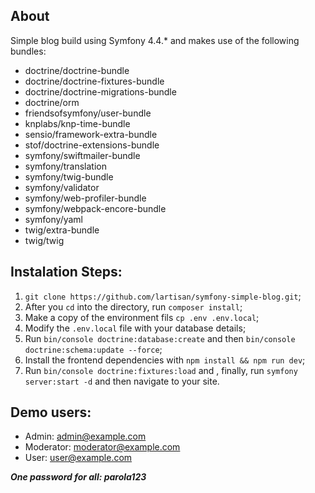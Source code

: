 ## About
Simple blog build using Symfony 4.4.* and makes use of the following bundles:
- doctrine/doctrine-bundle
- doctrine/doctrine-fixtures-bundle
- doctrine/doctrine-migrations-bundle
- doctrine/orm
- friendsofsymfony/user-bundle
- knplabs/knp-time-bundle
- sensio/framework-extra-bundle
- stof/doctrine-extensions-bundle
- symfony/swiftmailer-bundle
- symfony/translation
- symfony/twig-bundle
- symfony/validator
- symfony/web-profiler-bundle
- symfony/webpack-encore-bundle
- symfony/yaml
- twig/extra-bundle
- twig/twig

## Instalation Steps:
1. ``git clone https://github.com/lartisan/symfony-simple-blog.git``;
2. After you ``cd`` into the directory, run ``composer install``;
3. Make a copy of the environment fils ``cp .env .env.local``;
4. Modify the ``.env.local`` file with your database details; 
5. Run ``bin/console doctrine:database:create`` and then ``bin/console doctrine:schema:update --force``;
6. Install the frontend dependencies with ``npm install && npm run dev``;
7. Run ``bin/console doctrine:fixtures:load`` and , finally, run ``symfony server:start -d`` and then navigate to your site.

## Demo users:
- Admin: admin@example.com
- Moderator: moderator@example.com
- User: user@example.com

***One password for all: parola123***
